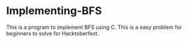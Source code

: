 # Implementing-BFS
This is a program to implement BFS using C.
This is a easy problem for beginners to solve for Hacktoberfest. 
